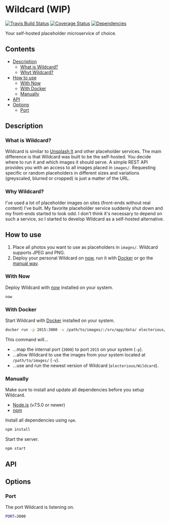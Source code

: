 # Wildcard (WIP)

[![Travis Build Status](https://travis-ci.org/electerious/Wildcard.svg?branch=master)](https://travis-ci.org/electerious/Wildcard) [![Coverage Status](https://coveralls.io/repos/github/electerious/Wildcard/badge.svg?branch=master)](https://coveralls.io/github/electerious/Wildcard?branch=master) [![Dependencies](https://david-dm.org/electerious/Wildcard.svg)](https://david-dm.org/electerious/Wildcard#info=dependencies)

Your self-hosted placeholder microservice of choice.

## Contents

- [Description](#description)
	- [What is Wildcard?](#what-is-wildcard)
	- [Whyt Wildcard?](#why-wildcard)
- [How to use](#how-to-use)
	- [With Now](#with-now)
	- [With Docker](#with-docker)
	- [Manually](#manually)
- [API](#api)
- [Options](#options)
	- [Port](#port)

## Description

### What is Wildcard?

Wildcard is similar to [Unsplash It](https://unsplash.it) and other placeholder services. The main difference is that Wildcard was built to be the self-hosted. You decide where to run it and which images it should serve. A simple REST API provides you with an access to all images placed in `images/`. Requesting specific or random placeholders in different sizes and variations (greyscaled, blurred or cropped) is just a matter of the URL.

### Why Wildcard?

I've used a lot of placeholder images on sites (front-ends without real content) I've built. My favorite placeholder service suddenly shut down and my front-ends started to look odd. I don't think it's necessary to depend on such a service, so I started to develop Wildcard as a self-hosted alternative.

## How to use

1. Place all photos you want to use as placeholders in `images/`. Wildcard supports JPEG and PNG.
2. Deploy your personal Wildcard on [now](#with-now), run it with [Docker](#with-docker) or go the [manual way](#manually).

### With Now

Deploy Wildcard with [now](https://zeit.co/now) installed on your system.

```
now
```

### With Docker

Start Wildcard with [Docker](https://docker.com) installed on your system.

```sh
docker run -p 2015:3000 -v /path/to/images/:/srv/app/data/ electerious/Wildcard
```

This command will…

- …map the internal port (`3000`) to port `2015` on your system (`-p`).
- …allow Wildcard to use the images from your system located at `/path/to/images/` (`-v`).
- …use and run the newest version of Wildcard (`electerious/Wildcard`).

### Manually

Make sure to install and update all dependencies before you setup Wildcard.

- [Node.js](https://nodejs.org/en/) (v7.5.0 or newer)
- [npm](https://www.npmjs.com)

Install all dependencies using `npm`.

```sh
npm install
```

Start the server.

```sh
npm start
```

## API

## Options

### Port

The port Wildcard is listening on.

```sh
PORT=3000
```
